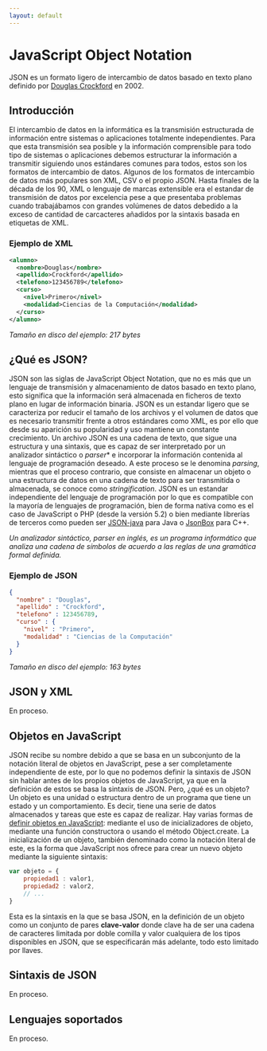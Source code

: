 ```yaml
---
layout: default
---
```


# JavaScript Object Notation

JSON es un formato ligero de intercambio de datos basado en texto plano definido por [Douglas Crockford](https://crockford.com) en 2002.

## Introducción

El intercambio de datos en la informática es la transmisión estructurada de información entre sistemas o aplicaciones totalmente independientes. Para que esta transmisión sea posible y la información comprensible para todo tipo de sistemas o aplicaciones debemos estructurar la información a transmitir siguiendo unos estándares comunes para todos, estos son los formatos de intercambio de datos. Algunos de los formatos de intercambio de datos más populares son XML, CSV o el propio JSON.
Hasta finales de la década de los 90, XML o lenguaje de marcas extensible era el estandar de transmisión de datos por excelencia pese a que presentaba problemas cuando trabajábamos con grandes volúmenes de datos debedido a la exceso de cantidad de carcacteres añadidos por la sintaxis basada en etiquetas de XML.

### Ejemplo de XML
```xml
<alumno>
  <nombre>Douglas</nombre>
  <apellido>Crockford</apellido>
  <telefono>123456789</telefono>
  <curso>
    <nivel>Primero</nivel>
    <modalidad>Ciencias de la Computación</modalidad>
  </curso>
</alumno>
```
*Tamaño en disco del ejemplo: 217 bytes*

## ¿Qué es JSON?

JSON son las siglas de JavaScript Object Notation, que no es más que un lenguaje de transmisión y almacenamiento de datos basado en texto plano, esto significa que la información será almacenada en ficheros de texto plano en lugar de información binaria. 
JSON es un estandar ligero que se caracteriza por reducir el tamaño de los archivos y el volumen de datos que es necesario transmitir frente a otros estándares como XML, es por ello que desde su aparición su popularidad y uso mantiene un constante crecimiento. 
Un archivo JSON es una cadena de texto, que sigue una estructura y una sintaxis, que es capaz de ser interpretado por un analizador sintáctico o *parser*\* e incorporar la información contenida al lenguaje de programación deseado. A este proceso se le denomina *parsing*, mientras que el proceso contrario, que consiste en almacenar un objeto o una estructura de datos en una cadena de texto para ser transmitida o almacenada, se conoce como *stringification*.
JSON es un estandar independiente del lenguaje de programación por lo que es compatible con la mayoría de lenguajes de programación, bien de forma nativa como es el caso de JavaScript o PHP (desde la versión 5.2) o bien mediante librerías de terceros como pueden ser [JSON-java](https://github.com/stleary/JSON-java) para Java o [JsonBox](https://github.com/anhero/JsonBox) para C++.

*Un analizador sintáctico, parser en inglés, es un programa informático que analiza una cadena de símbolos de acuerdo a las reglas de una gramática formal definida.*

### Ejemplo de JSON
```json
{
  "nombre" : "Douglas",
  "apellido" : "Crockford",
  "telefono" : 123456789,
  "curso" : {
    "nivel" : "Primero",
    "modalidad" : "Ciencias de la Computación"
  }
}
```
*Tamaño en disco del ejemplo: 163 bytes*

## JSON y XML

En proceso.

## Objetos en JavaScript

JSON recibe su nombre debido a que se basa en un subconjunto de la notación literal de objetos en JavaScript, pese a ser completamente independiente de este, por lo que no podemos definir la sintaxis de JSON sin hablar antes de los propios objetos de JavaScript, ya que en la definición de estos se basa la sintaxis de JSON.
Pero, ¿qué es un objeto? Un objeto es una unidad o estructura dentro de un programa que tiene un estado y un comportamiento. Es decir, tiene una serie de datos almacenados y tareas que este es capaz de realizar.
Hay varias formas de [definir objetos en JavaScript](https://developer.mozilla.org/es/docs/Web/JavaScript/Guide/Trabajando_con_objectos#Creando_nuevos_objetos): mediante el uso de inicializadores de objeto, mediante una función constructora o usando el método Object.create.
La inicialización de un objeto, también denominado como la notación literal de este, es la forma que JavaScript nos ofrece para crear un nuevo objeto mediante la siguiente sintaxis:
```js
var objeto = {
    propiedad1 : valor1,
    propiedad2 : valor2,
    // ...
} 
```
Esta es la sintaxis en la que se basa JSON, en la definición de un objeto como un conjunto de pares **clave-valor** donde clave ha de ser una cadena de caracteres limitada por doble comilla y valor cualquiera de los tipos disponibles en JSON, que se especificarán más adelante, todo esto limitado por llaves.

## Sintaxis de JSON

En proceso.

## Lenguajes soportados

En proceso.